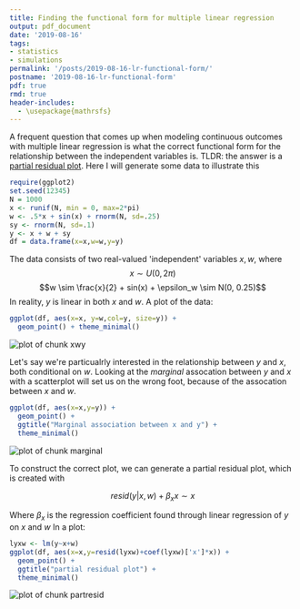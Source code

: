 ```yaml
---
title: Finding the functional form for multiple linear regression
output: pdf_document
date: '2019-08-16'
tags:
- statistics 
- simulations
permalink: '/posts/2019-08-16-lr-functional-form/'
postname: '2019-08-16-lr-functional-form'
pdf: true
rmd: true
header-includes:
  - \usepackage{mathrsfs}
---
```


A frequent question that comes up when modeling continuous outcomes with multiple linear regression 
is what the correct functional form for the relationship between the independent variables is.
TLDR: the answer is a [partial residual plot](https://en.wikipedia.org/wiki/Partial_residual_plot). 
Here I will generate some data to illustrate this



```r
require(ggplot2)
set.seed(12345)
N = 1000
x <- runif(N, min = 0, max=2*pi)
w <- .5*x + sin(x) + rnorm(N, sd=.25)
sy <- rnorm(N, sd=.1)
y <- x + w + sy
df = data.frame(x=x,w=w,y=y)
```

The data consists of two real-valued 'independent' variables $x,w$, 
where 
$$x\sim U(0, 2 \pi)$$
$$w \sim \frac{x}{2} + sin(x) + \epsilon_w \sim N(0, 0.25)$$
In reality, $y$ is linear in both $x$ and $w$.
A plot of the data:


```r
ggplot(df, aes(x=x, y=w,col=y, size=y)) + 
  geom_point() + theme_minimal()
```

![plot of chunk xwy](/Users/vanAmsterdam/git/vanamsterdam.github.io/posts/figures/2019-08-16-lr-functional-form/xwy-1.png)

Let's say we're particualrly interested in the relationship between $y$ and $x$, both conditional on $w$.
Looking at the *marginal* assocation between $y$ and $x$ with a scatterplot will set us on the wrong foot, 
because of the assocation between $x$ and $w$.


```r
ggplot(df, aes(x=x,y=y)) + 
  geom_point() + 
  ggtitle("Marginal association between x and y") + 
  theme_minimal()
```

![plot of chunk marginal](/Users/vanAmsterdam/git/vanamsterdam.github.io/posts/figures/2019-08-16-lr-functional-form/marginal-1.png)

To construct the correct plot, we can generate a partial residual plot, which is created with 

$$resid(y|x,w)+\beta_x x \sim x$$

Where $\beta_x$ is the regression coefficient found through linear regression of $y$ on $x$ and $w$
In a plot:


```r
lyxw <- lm(y~x+w)
ggplot(df, aes(x=x,y=resid(lyxw)+coef(lyxw)['x']*x)) + 
  geom_point() + 
  ggtitle("partial residual plot") + 
  theme_minimal()
```

![plot of chunk partresid](/Users/vanAmsterdam/git/vanamsterdam.github.io/posts/figures/2019-08-16-lr-functional-form/partresid-1.png)
